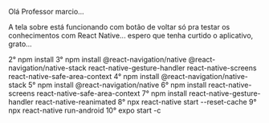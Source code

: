Olá Professor marcio...

A tela sobre está funcionando com botão de voltar só pra testar os conhecimentos com React Native...
espero que tenha curtido o aplicativo, grato...

2° npm install
3° npm install @react-navigation/native @react-navigation/native-stack react-native-gesture-handler 
react-native-screens react-native-safe-area-context
4° npm install @react-navigation/native-stack
5° npm install @react-navigation/native
6° npm install react-native-screens react-native-safe-area-context
7° npm install react-native-gesture-handler react-native-reanimated
8° npx react-native start --reset-cache
9° npx react-native run-android
10° expo start -c